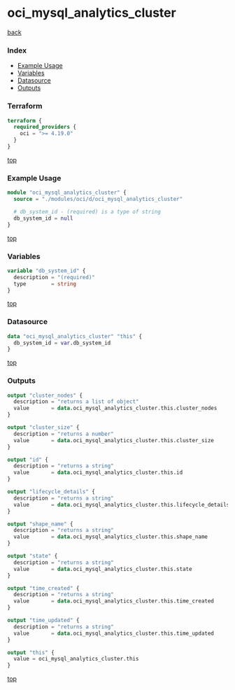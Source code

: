 # oci_mysql_analytics_cluster

[back](../oci.md)

### Index

- [Example Usage](#example-usage)
- [Variables](#variables)
- [Datasource](#datasource)
- [Outputs](#outputs)

### Terraform

```terraform
terraform {
  required_providers {
    oci = ">= 4.19.0"
  }
}
```

[top](#index)

### Example Usage

```terraform
module "oci_mysql_analytics_cluster" {
  source = "./modules/oci/d/oci_mysql_analytics_cluster"

  # db_system_id - (required) is a type of string
  db_system_id = null
}
```

[top](#index)

### Variables

```terraform
variable "db_system_id" {
  description = "(required)"
  type        = string
}
```

[top](#index)

### Datasource

```terraform
data "oci_mysql_analytics_cluster" "this" {
  db_system_id = var.db_system_id
}
```

[top](#index)

### Outputs

```terraform
output "cluster_nodes" {
  description = "returns a list of object"
  value       = data.oci_mysql_analytics_cluster.this.cluster_nodes
}

output "cluster_size" {
  description = "returns a number"
  value       = data.oci_mysql_analytics_cluster.this.cluster_size
}

output "id" {
  description = "returns a string"
  value       = data.oci_mysql_analytics_cluster.this.id
}

output "lifecycle_details" {
  description = "returns a string"
  value       = data.oci_mysql_analytics_cluster.this.lifecycle_details
}

output "shape_name" {
  description = "returns a string"
  value       = data.oci_mysql_analytics_cluster.this.shape_name
}

output "state" {
  description = "returns a string"
  value       = data.oci_mysql_analytics_cluster.this.state
}

output "time_created" {
  description = "returns a string"
  value       = data.oci_mysql_analytics_cluster.this.time_created
}

output "time_updated" {
  description = "returns a string"
  value       = data.oci_mysql_analytics_cluster.this.time_updated
}

output "this" {
  value = oci_mysql_analytics_cluster.this
}
```

[top](#index)